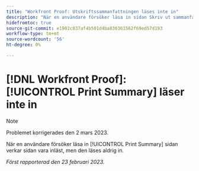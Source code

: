 ```yaml
---
title: "Workfront Proof: Utskriftssammanfattningen läses inte in"
description: "När en användare försöker läsa in sidan Skriv ut sammanfattning ser det ut som om sidan läses in, men aldrig läses in."
hidefromtoc: true
source-git-commit: e1902c037af4b501d4ba836361562f69ed57d193
workflow-type: tm+mt
source-wordcount: '56'
ht-degree: 0%

---
```



# [!DNL Workfront Proof]: [!UICONTROL Print Summary] läser inte in

>[!NOTE]
>
>Problemet korrigerades den 2 mars 2023.

När en användare försöker läsa in [!UICONTROL Print Summary] sidan verkar sidan vara inläst, men den läses aldrig in.

_Först rapporterad den 23 februari 2023._

